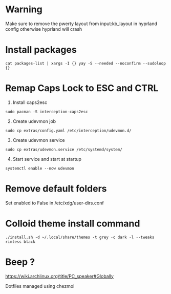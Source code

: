# Warning
Make sure to remove the pwerty layout from input:kb_layout in hyprland config otherwise hyprland will crash

# Install packages
```
cat packages-list | xargs -I {} yay -S --needed --noconfirm --sudoloop {}
```

# Remap Caps Lock to ESC and CTRL

1. Install caps2esc
```
sudo pacman -S interception-caps2esc  
```

2. Create udevmon job
```
sudo cp extras/config.yaml /etc/interception/udevmon.d/
```
3. Create udevmon service
```
sudo cp extras/udevmon.service /etc/systemd/system/
```

4. Start service and start at startup
```
systemctl enable --now udevmon
```

# Remove default folders
Set enabled to False in /etc/xdg/user-dirs.conf 

# Colloid theme install command
```
./install.sh -d ~/.local/share/themes -t grey -c dark -l --tweaks rimless black
```

# Beep ?
https://wiki.archlinux.org/title/PC_speaker#Globally

Dotfiles managed using chezmoi
